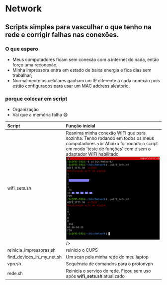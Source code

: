 # Network

## Scripts simples para vasculhar o que tenho na rede e corrigir falhas nas conexões.

### O que espero

- Meus computadores ficam sem conexão com a internet do nada, então forço uma reconexão;
- Minha impressora entra em estado de baixa energia e fica dias sem trabalhar;
- Normalmente os celulares ganham um IP diferente a cada conexão pois estão configurados para usar um MAC address aleatório.

### porque colocar em script

- Organização
- Vai que a memória falha :smile:

|Script|Função inicial|
|:-|:-|
|wifi_sets.sh|Reanima minha conexão WIFI que para sozinha. Tenho rodando em todos os meus computadores.<br  Abaixo foi rodado o script em modo 'teste de funções' com e sem o adaptador WIFI habilitado. ![Test Option](https://github.com/freric-51/scripts/blob/main/Network/wifi_sets.png) />|
|reinicia_impressoras.sh|reinicio o CUPS|
|find_devices_in_my_net.sh|Um scan pela minha rede do meu laptop|
|vpn.sh|Sequência de comandos para o protonvpn|
|rede.sh|Reinicia o serviço de rede. Ficou sem uso após **wifi_sets.sh** atualizado|
